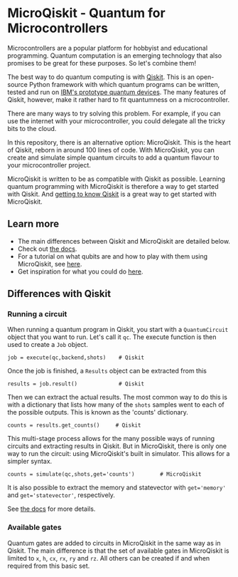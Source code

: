 # MicroQiskit - Quantum for Microcontrollers

Microcontrollers are a popular platform for hobbyist and educational programming. Quantum computation is an emerging technology that also promises to be great for these purposes. So let's combine them!

The best way to do quantum computing is with [Qiskit](https://github.com/qiskit/). This is an open-source Python framework with which quantum programs can be written, tested and run on [IBM's prototype quantum devices](https://www.research.ibm.com/ibm-q/). The many features of Qiskit, however, make it rather hard to fit quantumness on a microcontroller. 

There are many ways to try solving this problem. For example, if you can use the internet with your microcontroller, you could delegate all the tricky bits to the cloud.

In this repository, there is an alternative option: MicroQiskit. This is the heart of Qiskit, reborn in around 100 lines of code. With MicroQiskit, you can create and simulate simple quantum circuits to add a quantum flavour to your microcontroller project.

MicroQiskit is written to be as compatible with Qiskit as possible. Learning quantum programming with MicroQiskit is therefore a way to get started with Qiskit. And [getting to know Qiskit](https://community.qiskit.org/textbook) is a great way to get started with MicroQiskit.

## Learn more

* The main differences between Qiskit and MicroQiskit are detailed below.
* Check out [the docs](https://microqiskit.readthedocs.io/en/latest/#).
* For a tutorial on what qubits are and how to play with them using MicroQiskit, see [here](https://nbviewer.jupyter.org/github/quantumjim/MicroQiskit/blob/master/PewPew-Qubit.ipynb).
* Get inspiration for what you could do [here](https://nbviewer.jupyter.org/github/quantumjim/MicroQiskit/blob/master/index.ipynb).

## Differences with Qiskit

### Running a circuit

When running a quantum program in Qiskit, you start with a `QuantumCircuit` object that you want to run. Let's call it `qc`. The execute function is then used to create a `Job` object.

    job = execute(qc,backend,shots)    # Qiskit
    
Once the job is finished, a `Results` object can be extracted from this

    results = job.result()             # Qiskit
    
Then we can extract the actual results. The most common way to do this is with a dictionary that lists how many of the `shots` samples went to each of the possible outputs. This is known as the 'counts' dictionary.

    counts = results.get_counts()     # Qiskit

This multi-stage process allows for the many possible ways of running circuits and extracting results in Qiskit. But in MicroQiskit, there is only one way to run the circuit: using MicroQiskit's built in simulator. This allows for a simpler syntax.

    counts = simulate(qc,shots,get='counts')        # MicroQiskit
    
It is also possible to extract the memory and statevector with `get='memory'` and `get='statevector'`, respectively.

See [the docs](https://microqiskit.readthedocs.io/en/latest/#) for more details.
    
### Available gates

Quantum gates are added to circuits in MicroQiskit in the same way as in Qiskit. The main difference is that the set of available gates in MicroQiskit is limited to `x`, `h`, `cx`, `rx`, `ry` and `rz`. All others can be created if and when required from this basic set.
